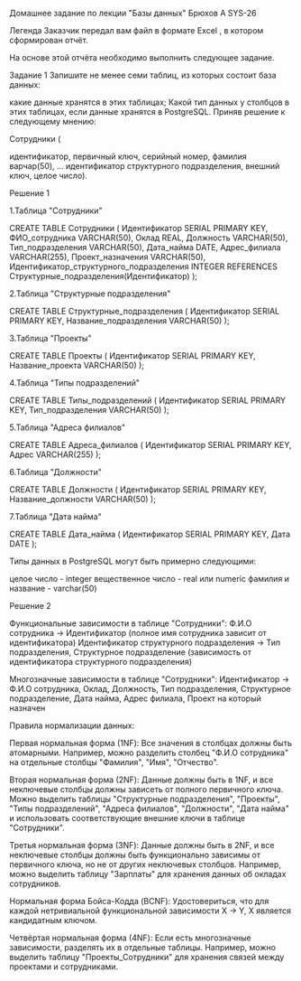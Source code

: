 Домашнее задание по лекции "Базы данных" Брюхов А SYS-26

Легенда
Заказчик передал вам файл в формате Excel , в котором сформирован отчёт.

На основе этой отчёта необходимо выполнить следующее задание.

Задание 1
Запишите не менее семи таблиц, из которых состоит база данных:

какие данные хранятся в этих таблицах;
Какой тип данных у столбцов в этих таблицах, если данные хранятся в PostgreSQL.
Приняв решение к следующему мнению:

Сотрудники (

идентификатор, первичный ключ, серийный номер,
фамилия варчар(50),
...
идентификатор структурного подразделения, внешний ключ, целое число).

Решение 1

1.Таблица "Сотрудники"

CREATE TABLE Сотрудники (
Идентификатор SERIAL PRIMARY KEY,
ФИО_сотрудника VARCHAR(50),
Оклад REAL,
Должность VARCHAR(50),
Тип_подразделения VARCHAR(50),
Дата_найма DATE,
Адрес_филиала VARCHAR(255),
Проект_назначения VARCHAR(50),
Идентификатор_структурного_подразделения INTEGER REFERENCES Структурные_подразделения(Идентификатор)
);

2.Таблица "Структурные подразделения"

CREATE TABLE Структурные_подразделения (
Идентификатор SERIAL PRIMARY KEY,
Название_подразделения VARCHAR(50)
);

3.Таблица "Проекты"

CREATE TABLE Проекты (
Идентификатор SERIAL PRIMARY KEY,
Название_проекта VARCHAR(50)
);

4.Таблица "Типы подразделений"

CREATE TABLE Типы_подразделений (
Идентификатор SERIAL PRIMARY KEY,
Тип_подразделения VARCHAR(50)
);

5.Таблица "Адреса филиалов"

CREATE TABLE Адреса_филиалов (
Идентификатор SERIAL PRIMARY KEY,
Адрес VARCHAR(255)
);

6.Таблица "Должности"

CREATE TABLE Должности (
Идентификатор SERIAL PRIMARY KEY,
Название_должности VARCHAR(50)
);

7.Таблица "Дата найма"

CREATE TABLE Дата_найма (
Идентификатор SERIAL PRIMARY KEY,
Дата DATE
);

Типы данных в PostgreSQL могут быть примерно следующими:

целое число - integer
вещественное число - real или numeric
фамилия и название - varchar(50)

Решение 2

Функциональные зависимости в таблице "Сотрудники":
Ф.И.О сотрудника -> Идентификатор (полное имя сотрудника зависит от идентификатора)
Идентификатор структурного подразделения -> Тип подразделения, Структурное подразделение (зависимость от идентификатора структурного подразделения)

Многозначные зависимости в таблице "Сотрудники":
Идентификатор -> Ф.И.О сотрудника, Оклад, Должность, Тип подразделения, Структурное подразделение, Дата найма, Адрес филиала, Проект на который назначен

Правила нормализации данных:

Первая нормальная форма (1NF):
Все значения в столбцах должны быть атомарными.
Например, можно разделить столбец "Ф.И.О сотрудника" на отдельные столбцы "Фамилия", "Имя", "Отчество".

Вторая нормальная форма (2NF):
Данные должны быть в 1NF, и все неключевые столбцы должны зависеть от полного первичного ключа.
Можно выделить таблицы "Структурные подразделения", "Проекты", "Типы подразделений", "Адреса филиалов", "Должности", "Дата найма" и использовать соответствующие внешние ключи в таблице "Сотрудники".

Третья нормальная форма (3NF):
Данные должны быть в 2NF, и все неключевые столбцы должны быть функционально зависимы от первичного ключа, но не от других неключевых столбцов.
Например, можно выделить таблицу "Зарплаты" для хранения данных об окладах сотрудников.

Нормальная форма Бойса-Кодда (BCNF):
Удостовериться, что для каждой нетривиальной функциональной зависимости X -> Y, X является кандидатным ключом.

Четвёртая нормальная форма (4NF):
Если есть многозначные зависимости, разделять их в отдельные таблицы.
Например, можно выделить таблицу "Проекты_Сотрудники" для хранения связей между проектами и сотрудниками.
